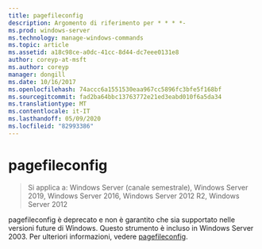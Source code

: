 ```yaml
---
title: pagefileconfig
description: Argomento di riferimento per * * * *-
ms.prod: windows-server
ms.technology: manage-windows-commands
ms.topic: article
ms.assetid: a18c98ce-a0dc-41cc-8d44-dc7eee0131e8
author: coreyp-at-msft
ms.author: coreyp
manager: dongill
ms.date: 10/16/2017
ms.openlocfilehash: 74accc6a1551530eaa967cc5896fc3bfe5f168bf
ms.sourcegitcommit: fad2ba64bbc13763772e21ed3eabd010f6a5da34
ms.translationtype: MT
ms.contentlocale: it-IT
ms.lasthandoff: 05/09/2020
ms.locfileid: "82993386"
---
```

# <a name="pagefileconfig"></a>pagefileconfig

> Si applica a: Windows Server (canale semestrale), Windows Server 2019, Windows Server 2016, Windows Server 2012 R2, Windows Server 2012

pagefileconfig è deprecato e non è garantito che sia supportato nelle versioni future di Windows.
Questo strumento è incluso in Windows Server 2003. Per ulteriori informazioni, vedere [pagefileconfig](https://technet.microsoft.com/library/cc772827.aspx).
